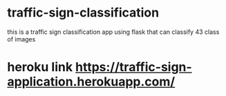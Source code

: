 # traffic-sign-classification
this is a traffic sign classification app using flask that can classify 43 class of images
# heroku link  https://traffic-sign-application.herokuapp.com/
